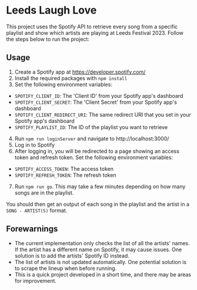 # Leeds Laugh Love

This project uses the Spotify API to retrieve every song from a specific playlist and show which artists are playing at Leeds Festival 2023. Follow the steps below to run the project:

## Usage

1. Create a Spotify app at https://developer.spotify.com/
2. Install the required packages with `npm install`
3. Set the following environment variables:

-   `SPOTIFY_CLIENT_ID`: The 'Client ID' from your Spotify app's dashboard
-   `SPOTIFY_CLIENT_SECRET`: The 'Client Secret' from your Spotify app's dashboard
-   `SPOTIFY_CLIENT_REDIRECT_URI`: The same redirect URI that you set in your Spotify app's dashboard
-   `SPOTIFY_PLAYLIST_ID`: The ID of the playlist you want to retrieve

4. Run `npm run loginServer` and navigate to http://localhost:3000/
5. Log in to Spotify
6. After logging in, you will be redirected to a page showing an access token and refresh token. Set the following environment variables:

-   `SPOTIFY_ACCESS_TOKEN`: The access token
-   `SPOTIFY_REFRESH_TOKEN`: The refresh token

7. Run `npm run go`. This may take a few minutes depending on how many songs are in the playlist.

You should then get an output of each song in the playlist and the artist in a `SONG - ARTIST(S)` format.

## Forewarnings

-   The current implementation only checks the list of all the artists' names. If the artist has a different name on Spotify, it may cause issues. One solution is to add the artists' Spotify ID instead.
-   The list of artists is not updated automatically. One potential solution is to scrape the lineup when before running.
-   This is a quick project developed in a short time, and there may be areas for improvement.
